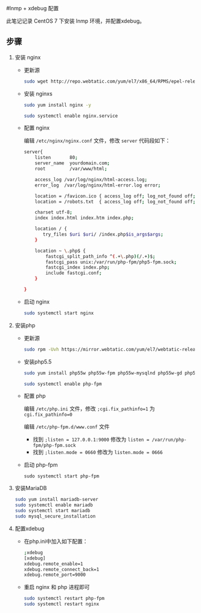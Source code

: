 
#lnmp + xdebug 配置


此笔记记录 CentOS 7 下安装 lnmp 环境，并配置xdebug。

## 步骤

1. 安装 nginx
	- 更新源
    	```bash
    	sudo wget http://repo.webtatic.com/yum/el7/x86_64/RPMS/epel-release-7-5.noarch.rpm && rpm -ivh epel-release-7-5.noarch.rpm
    	```

	- 安装 nginxs
    	```bash
    	sudo yum install nginx -y
    
    	sudo systemctl enable nginx.service
    	```

	- 配置 nginx

		编辑 `/etc/nginx/nginx.conf` 文件，修改 `server` 代码段如下：
		```bash
		server{
			listen       80;
			server_name  yourdomain.com;
			root         /var/www/html;

			access_log /var/log/nginx/html-access.log;
			error_log  /var/log/nginx/html-error.log error;

			location = /favicon.ico { access_log off; log_not_found off; }
			location = /robots.txt  { access_log off; log_not_found off; }

			charset utf-8;
		    index index.html index.htm index.php;

			location / {
		       try_files $uri $uri/ /index.php$is_args$args;
		    }

			location ~ \.php$ {
				fastcgi_split_path_info ^(.+\.php)(/.+)$;
				fastcgi_pass unix:/var/run/php-fpm/php5-fpm.sock;
				fastcgi_index index.php;
				include fastcgi.conf;
			}

		} 
		```
	- 启动 nginx
		
		```bash
		sudo systemctl start nginx	
		```
  
2. 安装php
	- 更新源
        ```bash
        sudo rpm -Uvh https://mirror.webtatic.com/yum/el7/webtatic-release.rpm
        ```
    
	- 安装php5.5
    	```bash
    	sudo yum install php55w php55w-fpm php55w-mysqlnd php55w-gd php55w-eaccelerator php55w-pdo php55w-mbstring php55w-mhash php55w-cli php55w-mcrypt php55w-imap php55w-ldap php55w-odbc php55w-pear php55w-xml php55w-xmlrpc php55w-snmp php55w-pear php55w-common php55w-devel php55w-pecl-xdebug curl openssl openssl-devel -y
    
    	sudo systemctl enable php-fpm
    	```

	- 配置 php
	
		编辑 `/etc/php.ini` 文件，修改 `;cgi.fix_pathinfo=1` 为 `cgi.fix_pathinfo=0`
		
		编辑 `/etc/php-fpm.d/www.conf` 文件
		- 找到 `;listen = 127.0.0.1:9000` 修改为 `listen = /var/run/php-fpm/php-fpm.sock`
		- 找到 `;listen.mode = 0660` 修改为 `listen.mode = 0666`

	- 启动 php-fpm 
        ```bsah
        sudo systemctl start php-fpm
        ```

			
3. 安装MariaDB

	```bash
	sudo yum install mariadb-server
	sudo systemctl enable mariadb
	sudo systemctl start mariadb
	sudo mysql_secure_installation
	```


4. 配置xdebug
	
	- 在php.ini中加入如下配置：
    	```bash
    	;xdebug
    	[xdebug]
    	xdebug.remote_enable=1
    	xdebug.remote_connect_back=1
    	xdebug.remote_port=9000
    	```
	
	- 重启 nginx 和 php 进程即可
    	```bash
    	sudo systemctl restart php-fpm
    	sudo systemctl restart nginx
    	```
